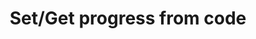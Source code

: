 ---
slug: explicit-progress
version: v1.396.0
title: Set/Get progress from code
tags: ['Code editor']
description: You can now set progress of script execution from within the script (Python and TypeScript)
docs: /docs/advanced/explicit_progress
features:
  [
    'setProgress',
    'getProgress',
  ]
video: /videos/explicit_progress_bar.mp4
---
